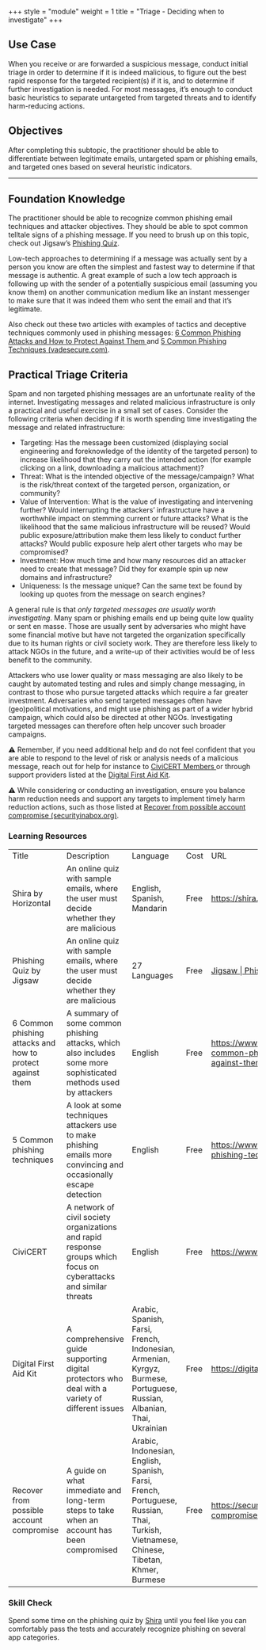 +++
style = "module"
weight = 1
title = "Triage - Deciding when to investigate"
+++

## Use Case

When you receive or are forwarded a suspicious message, conduct initial triage in order to determine if it is indeed malicious, to figure out the best rapid response for the targeted recipient(s) if it is, and to determine if further investigation is needed. For most messages, it’s enough to conduct basic heuristics to separate untargeted from targeted threats and to identify harm-reducing actions.

## Objectives

After completing this subtopic, the practitioner should be able to differentiate between legitimate emails, untargeted spam or phishing emails, and targeted ones based on several heuristic indicators.

---

## Foundation Knowledge

The practitioner should be able to recognize common phishing email techniques and attacker objectives. They should be able to spot common telltale signs of a phishing message. If you need to brush up on this topic, check out Jigsaw’s [Phishing Quiz](https://phishingquiz.withgoogle.com/).

Low-tech approaches to determining if a message was actually sent by a person you know are often the simplest and fastest way to determine if that message is authentic. A great example of such a low tech approach is following up with the sender of a potentially suspicious email (assuming you know them) on another communication medium like an instant messenger to make sure that it was indeed them who sent the email and that it’s legitimate.

Also check out these two articles with examples of tactics and deceptive techniques commonly used in phishing messages: [6 Common Phishing Attacks and How to Protect Against Them ](https://www.tripwire.com/state-of-security/6-common-phishing-attacks-and-how-to-protect-against-them)and [5 Common Phishing Techniques (vadesecure.com)](https://www.vadesecure.com/en/blog/5-common-phishing-techniques).

## Practical Triage Criteria

Spam and non targeted phishing messages are an unfortunate reality of the internet. Investigating messages and related malicious infrastructure is only a practical and useful exercise in a small set of cases. Consider the following criteria when deciding if it is worth spending time investigating the message and related infrastructure:

- Targeting: Has the message been customized (displaying social engineering and foreknowledge of the identity of the targeted person) to increase likelihood that they carry out the intended action (for example clicking on a link, downloading a malicious attachment)?
- Threat: What is the intended objective of the message/campaign? What is the risk/threat context of the targeted person, organization, or community?
- Value of Intervention: What is the value of investigating and intervening further? Would interrupting the attackers’ infrastructure have a worthwhile impact on stemming current or future attacks? What is the likelihood that the same malicious infrastructure will be reused? Would public exposure/attribution make them less likely to conduct further attacks? Would public exposure help alert other targets who may be compromised?
- Investment: How much time and how many resources did an attacker need to create that message? Did they for example spin up new domains and infrastructure?
- Uniqueness: Is the message unique? Can the same text be found by looking up quotes from the message on search engines?

A general rule is that _only targeted messages are usually worth investigating_. Many spam or phishing emails end up being quite low quality or sent en masse. Those are usually sent by adversaries who might have some financial motive but have not targeted the organization specifically due to its human rights or civil society work. They are therefore less likely to attack NGOs in the future, and a write-up of their activities would be of less benefit to the community.

Attackers who use lower quality or mass messaging are also likely to be caught by automated testing and rules and simply change messaging, in contrast to those who pursue targeted attacks which require a far greater investment. Adversaries who send targeted messages often have (geo)political motivations, and might use phishing as part of a wider hybrid campaign, which could also be directed at other NGOs. Investigating targeted messages can therefore often help uncover such broader campaigns.

⚠️ Remember, if you need additional help and do not feel confident that you are able to respond to the level of risk or analysis needs of a malicious message, reach out for help for instance to [CiviCERT Members ](https://www.civicert.org/)or through support providers listed at the [Digital First Aid Kit](https://digitalfirstaid.org/).

⚠️ While considering or conducting an investigation, ensure you balance harm reduction needs and support any targets to implement timely harm reduction actions, such as those listed at [Recover from possible account compromise (securityinabox.org)](https://securityinabox.org/en/communication/account-compromise/).

### Learning Resources

<table>
  <tr>
   <td>Title
   </td>
   <td>Description
   </td>
   <td>Language
   </td>
   <td>Cost
   </td>
   <td>URL
   </td>
  </tr>
  <tr>
   <td>Shira by Horizontal
   </td>
   <td>An online quiz with sample emails, where the user must decide whether they are malicious
   </td>
   <td>English, Spanish, Mandarin
   </td>
   <td>Free
   </td>
   <td><a href="https://shira.app">https://shira.app</a> 
   </td>
  </tr>
  <tr>
   <td>Phishing Quiz by Jigsaw
   </td>
   <td>An online quiz with sample emails, where the user must decide whether they are malicious
   </td>
   <td>27 Languages
   </td>
   <td>Free
   </td>
   <td><a href="https://phishingquiz.withgoogle.com/">Jigsaw | Phishing Quiz</a>
   </td>
  </tr>
  <tr>
   <td>6 Common phishing attacks and how to protect against them
   </td>
   <td>A summary of some common phishing attacks, which also includes some more sophisticated methods used by attackers
   </td>
   <td>English
   </td>
   <td>Free
   </td>
   <td><a href="https://www.tripwire.com/state-of-security/6-common-phishing-attacks-and-how-to-protect-against-them">https://www.tripwire.com/state-of-security/6-common-phishing-attacks-and-how-to-protect-against-them</a> 
   </td>
  </tr>
  <tr>
   <td>5 Common phishing techniques
   </td>
   <td>A look at some techniques attackers use to make phishing emails more convincing and occasionally escape detection
   </td>
   <td>English
   </td>
   <td>Free
   </td>
   <td><a href="https://www.vadesecure.com/en/blog/5-common-phishing-techniques">https://www.vadesecure.com/en/blog/5-common-phishing-techniques</a> 
   </td>
  </tr>
  <tr>
   <td>CiviCERT
   </td>
   <td>A network of civil society organizations and rapid response groups which focus on cyberattacks and similar threats
   </td>
   <td>English
   </td>
   <td>Free
   </td>
   <td><a href="https://www.civicert.org/">https://www.civicert.org/</a> 
   </td>
  </tr>
  <tr>
   <td>Digital First Aid Kit
   </td>
   <td>A comprehensive guide supporting digital protectors who deal with a variety of different issues
   </td>
   <td>Arabic, Spanish, Farsi, French, Indonesian, Armenian, Kyrgyz, Burmese, Portuguese, Russian, Albanian, Thai, Ukrainian
   </td>
   <td>Free
   </td>
   <td><a href="https://digitalfirstaid.org/en/index.html">https://digitalfirstaid.org/</a>
   </td>
  </tr>
  <tr>
   <td>Recover from possible account compromise
   </td>
   <td>A guide on what immediate and long-term steps to take when an account has been compromised
   </td>
   <td>Arabic, Indonesian, English, Spanish, Farsi, French, Portuguese, Russian, Thai, Turkish, Vietnamese, Chinese, Tibetan, Khmer, Burmese 
   </td>
   <td>Free
   </td>
   <td><a href="https://securityinabox.org/en/communication/account-compromise/">https://securityinabox.org/en/communication/account-compromise/</a> 
   </td>
  </tr>
</table>

### Skill Check

Spend some time on the phishing quiz by [Shira](https://shira.app/) until you feel like you can comfortably pass the tests and accurately recognize phishing on several app categories.